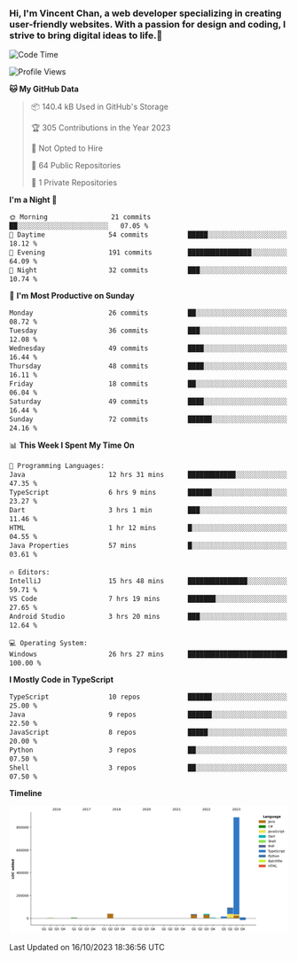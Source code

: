 ### Hi, I'm Vincent Chan, a web developer specializing in creating user-friendly websites. With a passion for design and coding, I strive to bring digital ideas to life.👋

<!--
**hkvincent/hkvincent** is a ✨ _special_ ✨ repository because its `README.md` (this file) appears on your GitHub profile.

Here are some ideas to get you started:

- 🔭 I’m currently working on ...
- 🌱 I’m currently learning ...
- 👯 I’m looking to collaborate on ...
- 🤔 I’m looking for help with ...
- 💬 Ask me about ...
- 📫 How to reach me: ...
- 😄 Pronouns: ...
- ⚡ Fun fact: ...
-->
<!--START_SECTION:waka-->
![Code Time](http://img.shields.io/badge/Code%20Time-519%20hrs%2026%20mins-blue)

![Profile Views](http://img.shields.io/badge/Profile%20Views-0-blue)

**🐱 My GitHub Data** 

> 📦 140.4 kB Used in GitHub's Storage 
 > 
> 🏆 305 Contributions in the Year 2023
 > 
> 🚫 Not Opted to Hire
 > 
> 📜 64 Public Repositories 
 > 
> 🔑 1 Private Repositories 
 > 
**I'm a Night 🦉** 

```text
🌞 Morning                21 commits          ██░░░░░░░░░░░░░░░░░░░░░░░   07.05 % 
🌆 Daytime                54 commits          █████░░░░░░░░░░░░░░░░░░░░   18.12 % 
🌃 Evening                191 commits         ████████████████░░░░░░░░░   64.09 % 
🌙 Night                  32 commits          ███░░░░░░░░░░░░░░░░░░░░░░   10.74 % 
```
📅 **I'm Most Productive on Sunday** 

```text
Monday                   26 commits          ██░░░░░░░░░░░░░░░░░░░░░░░   08.72 % 
Tuesday                  36 commits          ███░░░░░░░░░░░░░░░░░░░░░░   12.08 % 
Wednesday                49 commits          ████░░░░░░░░░░░░░░░░░░░░░   16.44 % 
Thursday                 48 commits          ████░░░░░░░░░░░░░░░░░░░░░   16.11 % 
Friday                   18 commits          ██░░░░░░░░░░░░░░░░░░░░░░░   06.04 % 
Saturday                 49 commits          ████░░░░░░░░░░░░░░░░░░░░░   16.44 % 
Sunday                   72 commits          ██████░░░░░░░░░░░░░░░░░░░   24.16 % 
```


📊 **This Week I Spent My Time On** 

```text
💬 Programming Languages: 
Java                     12 hrs 31 mins      ████████████░░░░░░░░░░░░░   47.35 % 
TypeScript               6 hrs 9 mins        ██████░░░░░░░░░░░░░░░░░░░   23.27 % 
Dart                     3 hrs 1 min         ███░░░░░░░░░░░░░░░░░░░░░░   11.46 % 
HTML                     1 hr 12 mins        █░░░░░░░░░░░░░░░░░░░░░░░░   04.55 % 
Java Properties          57 mins             █░░░░░░░░░░░░░░░░░░░░░░░░   03.61 % 

🔥 Editors: 
IntelliJ                 15 hrs 48 mins      ███████████████░░░░░░░░░░   59.71 % 
VS Code                  7 hrs 19 mins       ███████░░░░░░░░░░░░░░░░░░   27.65 % 
Android Studio           3 hrs 20 mins       ███░░░░░░░░░░░░░░░░░░░░░░   12.64 % 

💻 Operating System: 
Windows                  26 hrs 27 mins      █████████████████████████   100.00 % 
```

**I Mostly Code in TypeScript** 

```text
TypeScript               10 repos            ██████░░░░░░░░░░░░░░░░░░░   25.00 % 
Java                     9 repos             ██████░░░░░░░░░░░░░░░░░░░   22.50 % 
JavaScript               8 repos             █████░░░░░░░░░░░░░░░░░░░░   20.00 % 
Python                   3 repos             ██░░░░░░░░░░░░░░░░░░░░░░░   07.50 % 
Shell                    3 repos             ██░░░░░░░░░░░░░░░░░░░░░░░   07.50 % 
```



**Timeline**

![Lines of Code chart](https://raw.githubusercontent.com/hkvincent/hkvincent/main/assets/bar_graph.png)


 Last Updated on 16/10/2023 18:36:56 UTC
<!--END_SECTION:waka-->
